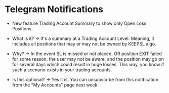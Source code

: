 
# Telegram Notifications 

<ul>
<li><p id:p> New feature Trading Account Summary to show only Open Loss Positions.</li></p>
<li>What is it? -> It's a summary at a Trading Account Level. Meaning, it includes all positions that may or may not be owned by KEEPSL algo.</li>



<li><p id:p> Why? ->  In the event SL is missed or not placed, OR position EXIT failed for some reason, the user may not be aware, and the position may go on for several days which could result in huge losses. This way, you know if such a scenario exists in your trading accounts.
</p>
</li>
<li><p id:p>Is this optional? -> Yes it is. You can unsubscribe from this notification from the "My Accounts" page next week.</p></li>

</ul>